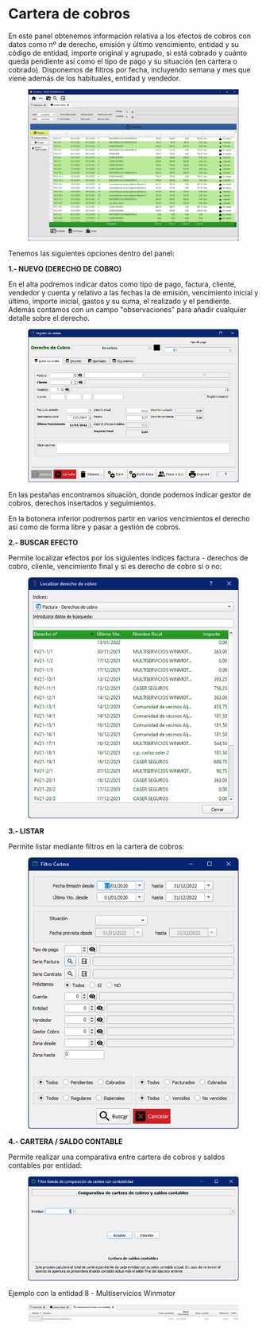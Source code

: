 # Cartera de cobros

En este panel obtenemos información relativa a los efectos de cobros con datos como nº de derecho, emisión y último vencimiento, entidad y su código de entidad, importe original y agrupado, si está cobrado y cuánto queda pendiente así como el tipo de pago y su situación (en cartera o cobrado). Disponemos de filtros por fecha, incluyendo semana y mes que viene además de los habituales, entidad y vendedor.

<figure><img src="../../../.gitbook/assets/imagen (16).png" alt=""><figcaption></figcaption></figure>

Tenemos las siguientes opciones dentro del panel:

**1.- NUEVO (DERECHO DE COBRO)**

En el alta podremos indicar datos como tipo de pago, factura, cliente, vendedor y cuenta y relativo a las fechas la de emisión, vencimiento inicial y último, importe inicial, gastos y su suma, el realizado y el pendiente. Además contamos con un campo "observaciones" para añadir cualquier detalle sobre el derecho.

<figure><img src="../../../.gitbook/assets/imagen (2) (1) (2).png" alt=""><figcaption></figcaption></figure>

En las pestañas encontramos situación, donde podemos indicar gestor de cobros, derechos insertados y seguimientos.

En la botonera inferior podremos partir en varios vencimientos el derecho así como de forma libre y pasar a gestión de cobros.

**2.- BUSCAR EFECTO**

Permite localizar efectos por los siguientes índices factura - derechos de cobro, cliente, vencimiento final y si es derecho de cobro si o no:

<figure><img src="../../../.gitbook/assets/imagen (1) (1).png" alt=""><figcaption></figcaption></figure>

**3.- LISTAR**

Permite listar mediante filtros en la cartera de cobros:

<figure><img src="../../../.gitbook/assets/imagen (9) (1).png" alt=""><figcaption></figcaption></figure>

**4.- CARTERA / SALDO CONTABLE**

Permite realizar una comparativa entre cartera de cobros y saldos contables por entidad:

<figure><img src="../../../.gitbook/assets/imagen (4) (2).png" alt=""><figcaption></figcaption></figure>

Ejemplo con la entidad 8 - Multiservicios Winmotor

<figure><img src="../../../.gitbook/assets/imagen (10).png" alt=""><figcaption></figcaption></figure>

